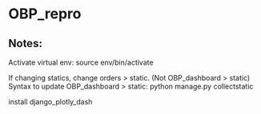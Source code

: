 # OBP_repro

## Notes:
Activate virtual env: source env/bin/activate

If changing statics, change orders > static. (Not OBP_dashboard > static) 
Syntax to update OBP_dashboard > static: python manage.py collectstatic

install django_plotly_dash


